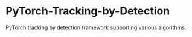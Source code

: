# PyTorch-Tracking-by-Detection
PyTorch tracking by detection framework supporting various algorithms.
